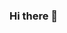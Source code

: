 ### Hi there 👋

<!--
**salmanahmed1993/salmanahmed1993** is a ✨ _special_ ✨ repository because its `README.md` (this file) appears on your GitHub profile.

Here are some ideas to get you started:


